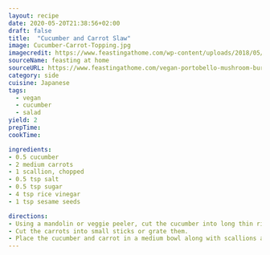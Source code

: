 ```yaml
---
layout: recipe
date: 2020-05-20T21:38:56+02:00
draft: false
title:  "Cucumber and Carrot Slaw"
image: Cucumber-Carrot-Topping.jpg
imagecredit: https://www.feastingathome.com/wp-content/uploads/2018/05/Spicy-Miso-Portobello-Burger-211.jpg
sourceName: feasting at home
sourceURL: https://www.feastingathome.com/vegan-portobello-mushroom-burger/
category: side
cuisine: Japanese
tags:
  - vegan
  - cucumber
  - salad 
yield: 2
prepTime: 
cookTime: 

ingredients:
- 0.5 cucumber
- 2 medium carrots
- 1 scallion, chopped
- 0.5 tsp salt
- 0.5 tsp sugar
- 4 tsp rice vinegar
- 1 tsp sesame seeds

directions:
- Using a mandolin or veggie peeler, cut the cucumber into long thin ribbons. Or just slice them into very thin disks.
- Cut the carrots into small sticks or grate them.
- Place the cucumber and carrot in a medium bowl along with scallions and add the dressing ingredients and gently toss.
---
```

